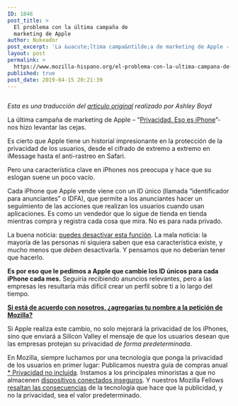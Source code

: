 ```yaml
---
ID: 1846
post_title: >
  El problema con la última campaña de
  marketing de Apple
author: Nukeador
post_excerpt: 'La &uacute;ltima campa&ntilde;a de marketing de Apple - "Privacidad. Eso es iPhone&rdquo;- nos hizo levantar las cejas.'
layout: post
permalink: >
  https://www.mozilla-hispano.org/el-problema-con-la-ultima-campana-de-marketing-de-apple/
published: true
post_date: 2019-04-15 20:21:39
---
```


<figure class="wp-block-image"><img src="https://www.mozilla-hispano.org/wp-content/uploads/iPhone.original-600x330.jpg" alt="" class="wp-image-41942" srcset="https://www.mozilla-hispano.org/wp-content/uploads/iPhone.original-600x330.jpg 600w, https://www.mozilla-hispano.org/wp-content/uploads/iPhone.original-600x330-300x165.jpg 300w, https://www.mozilla-hispano.org/wp-content/uploads/iPhone.original-600x330-130x72.jpg 130w" sizes="(max-width: 600px) 100vw, 600px" /></figure>



<p><em>Esta es una traducción del </em><a href="https://blog.mozilla.org/blog/2019/04/15/the-bug-in-apples-latest-marketing-campaign/"><em>artículo original</em></a><em> realizado por Ashley Boyd</em></p>



<p>La última campaña de marketing de Apple &#8211; &#8220;<a data-external="true" href="https://www.youtube.com/watch?v=A_6uV9A12ok">Privacidad. Eso es iPhone</a>”- nos hizo levantar las cejas. </p>



<p>Es cierto que Apple tiene un historial impresionante en la protección de la privacidad de los usuarios, desde el cifrado de extremo a extremo en iMessage hasta el anti-rastreo en Safari. </p>



<p> Pero una característica clave en iPhones nos preocupa y hace que su eslogan suene un poco vacío. </p>



<p>  Cada iPhone que Apple vende viene con un ID único (llamada  &#8220;identificador para anunciantes&#8221; o IDFA), que permite a los anunciantes  hacer un seguimiento de las acciones que realizan los usuarios cuando  usan aplicaciones. Es como un vendedor que lo sigue de tienda en tienda  mientras compra y registra cada cosa que mira. No es para nada privado. </p>



<p>La buena noticia: <a href="https://support.apple.com/es-es/HT202074">puedes desactivar esta función</a>. La mala noticia: la mayoría de las personas ni siquiera saben que esa característica existe, y mucho menos que <em>deben</em> desactivarla. Y pensamos que no deberían tener que hacerlo. </p>



<p> <strong>Es por eso que le pedimos a Apple que cambie los ID únicos para cada iPhone cada mes.</strong>  Seguiría recibiendo anuncios relevantes, pero a las empresas les  resultaría más difícil crear un perfil sobre ti a lo largo del tiempo. </p>



<p> <strong><a data-external="true" href="https://foundation.mozilla.org/campaigns/privacy-thats-iphone-but-is-it/">Si está de acuerdo con nosotros, ¿agregarías tu nombre a la petición de Mozilla?</a></strong> </p>



<p>
 Si Apple realiza este cambio, no solo mejorará la privacidad de los 
iPhones, sino que enviará a Silicon Valley el mensaje de que los 
usuarios desean que las empresas protejan su privacidad <em>de forma predeterminada</em>. </p>



<p>  En Mozilla, siempre luchamos por una tecnología que ponga la privacidad  de los usuarios en primer lugar: Publicamos nuestra guía de compras  anual <a href="https://foundation.mozilla.org/privacynotincluded/">* Privacidad no incluida</a>. Instamos a los principales minoristas a que no almacenen <a href="https://mic.com/articles/189673/target-and-walmart-stop-selling-the-superhackable-kids-toy-cloudpets-after-pressure-from-mozilla#.JvFZseUwF">dispositivos conectados inseguros</a>. Y nuestros Mozilla Fellows <a href="https://publicbydefault.fyi/">resaltan las consecuencias</a> de la tecnología que hace que la publicidad, y no la privacidad, sea el valor predeterminado. </p>